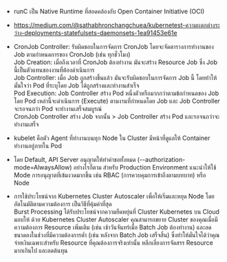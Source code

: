 - runC เป็น Native Runtime ที่สอดคล้องกับ Open Container Initiative (OCI)
  
- https://medium.com/@sathabhronchangchuea/kubernetest-ความเเตกต่างระว่าง-deployments-statefulsets-daemonsets-1ea91453e61e
  
- CronJob Controller: รับผิดชอบในการจัดการ CronJob โดยจะจัดตารางการทำงานของ Job ตามกำหนดการของ CronJob (เช่น ทุกชั่วโมง)  
Job Creation: เมื่อถึงเวลาที่ CronJob ต้องทำงาน มันจะสร้าง Resource Job ซึ่ง Job นี้เป็นตัวแทนของงานที่ต้องดำเนินการ  
Job Controller: เมื่อ Job ถูกสร้างขึ้นแล้ว มันจะรับผิดชอบในการจัดการ Job นี้ โดยทำให้มั่นใจว่า Pod ที่ระบุโดย Job ได้ถูกสร้างและทำงานสำเร็จ  
Pod Execution: Job Controller สร้าง Pod หนึ่งตัวหรือมากกว่าตามข้อกำหนดของ Job โดย Pod เหล่านี้จะดำเนินการ (Execute) ตามงานที่กำหนดโดย Job และ Job Controller จะรอจนกว่า Pod จะทำงานเสร็จสมบูรณ์  
CronJob Controller สร้าง Job จากนั้น > Job Controller สร้าง Pod และรอจนกว่าจะทำงานเสร็จ

- kubelet คือตัว Agent ที่ทำงานบนทุก Node ใน Cluster มีหน้าที่ดูแลให้ Container ทำงานอยู่ภายใน Pod

- โดย Default, API Server อนุญาตให้ทำคำขอทั้งหมด (--authorization-mode=AlwaysAllow) อย่างไรก็ตาม สำหรับ Production Environment แนะนำให้ใช้ Mode การอนุญาตที่เข้มงวดมากขึ้น เช่น RBAC (การควบคุมการเข้าถึงตามบทบาท) หรือ Node

- การใช้ประโยชน์จาก Kubernetes Cluster Autoscaler เพื่อให้เริ่มและหยุด Node โดยอัตโนมัติตามความต้องการ เป็นวิธีที่คุ้มค่าที่สุด  
Burst Processing ได้รับประโยชน์จากความยืดหยุ่นที่ Cluster Kubernetes บน Cloud มอบให้ ด้วย Kubernetes Cluster Autoscaler คุณสามารถขยาย Cluster ของคุณเมื่อมีความต้องการ Resource เพิ่มเติม (เช่น เช้าวันจันทร์เมื่อ Batch Job ต้องทำงาน) และลดขนาดลงในช่วงที่มีความต้องการต่ำ (เช่น หลังจาก Batch Job เสร็จสิ้น) ซึ่งทำให้มั่นใจได้ว่าคุณจ่ายเงินเฉพาะสำหรับ Resource ที่คุณต้องการจริงเท่านั้น หลีกเลี่ยงการจัดสรร Resource มากเกินไป และลดต้นทุน
